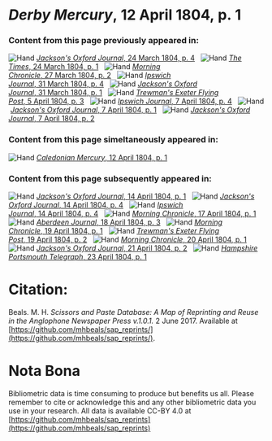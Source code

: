 # *Derby Mercury*, 12 April 1804, p. 1  
  
### Content from this page previously appeared in:  
![Hand](http://scissorsandpaste.net/wp-content/uploads/2017/06/smallhandpointer.png) [*Jackson's Oxford Journal*, 24 March 1804, p. 4](https://mhbeals.github.io/sap_html/Jackson's-Oxford-Journal/Jackson's-Oxford-Journal-24-March-1804-p-4)  
![Hand](http://scissorsandpaste.net/wp-content/uploads/2017/06/smallhandpointer.png) [*The Times*, 24 March 1804, p. 1](https://mhbeals.github.io/sap_html/The-Times/The-Times-24-March-1804-p-1)  
![Hand](http://scissorsandpaste.net/wp-content/uploads/2017/06/smallhandpointer.png) [*Morning Chronicle*, 27 March 1804, p. 2](https://mhbeals.github.io/sap_html/Morning-Chronicle/Morning-Chronicle-27-March-1804-p-2)  
![Hand](http://scissorsandpaste.net/wp-content/uploads/2017/06/smallhandpointer.png) [*Ipswich Journal*, 31 March 1804, p. 4](https://mhbeals.github.io/sap_html/Ipswich-Journal/Ipswich-Journal-31-March-1804-p-4)  
![Hand](http://scissorsandpaste.net/wp-content/uploads/2017/06/smallhandpointer.png) [*Jackson's Oxford Journal*, 31 March 1804, p. 1](https://mhbeals.github.io/sap_html/Jackson's-Oxford-Journal/Jackson's-Oxford-Journal-31-March-1804-p-1)  
![Hand](http://scissorsandpaste.net/wp-content/uploads/2017/06/smallhandpointer.png) [*Trewman's Exeter Flying Post*, 5 April 1804, p. 3](https://mhbeals.github.io/sap_html/Trewman's-Exeter-Flying-Post/Trewman's-Exeter-Flying-Post-5-April-1804-p-3)  
![Hand](http://scissorsandpaste.net/wp-content/uploads/2017/06/smallhandpointer.png) [*Ipswich Journal*, 7 April 1804, p. 4](https://mhbeals.github.io/sap_html/Ipswich-Journal/Ipswich-Journal-7-April-1804-p-4)  
![Hand](http://scissorsandpaste.net/wp-content/uploads/2017/06/smallhandpointer.png) [*Jackson's Oxford Journal*, 7 April 1804, p. 1](https://mhbeals.github.io/sap_html/Jackson's-Oxford-Journal/Jackson's-Oxford-Journal-7-April-1804-p-1)  
![Hand](http://scissorsandpaste.net/wp-content/uploads/2017/06/smallhandpointer.png) [*Jackson's Oxford Journal*, 7 April 1804, p. 2](https://mhbeals.github.io/sap_html/Jackson's-Oxford-Journal/Jackson's-Oxford-Journal-7-April-1804-p-2)  
  
### Content from this page simeltaneously appeared in:  
![Hand](http://scissorsandpaste.net/wp-content/uploads/2017/06/smallhandpointer.png) [*Caledonian Mercury*, 12 April 1804, p. 1](https://mhbeals.github.io/sap_html/Caledonian-Mercury/Caledonian-Mercury-12-April-1804-p-1)  
  
### Content from this page subsequently appeared in:  
![Hand](http://scissorsandpaste.net/wp-content/uploads/2017/06/smallhandpointer.png) [*Jackson's Oxford Journal*, 14 April 1804, p. 1](https://mhbeals.github.io/sap_html/Jackson's-Oxford-Journal/Jackson's-Oxford-Journal-14-April-1804-p-1)  
![Hand](http://scissorsandpaste.net/wp-content/uploads/2017/06/smallhandpointer.png) [*Jackson's Oxford Journal*, 14 April 1804, p. 4](https://mhbeals.github.io/sap_html/Jackson's-Oxford-Journal/Jackson's-Oxford-Journal-14-April-1804-p-4)  
![Hand](http://scissorsandpaste.net/wp-content/uploads/2017/06/smallhandpointer.png) [*Ipswich Journal*, 14 April 1804, p. 4](https://mhbeals.github.io/sap_html/Ipswich-Journal/Ipswich-Journal-14-April-1804-p-4)  
![Hand](http://scissorsandpaste.net/wp-content/uploads/2017/06/smallhandpointer.png) [*Morning Chronicle*, 17 April 1804, p. 1](https://mhbeals.github.io/sap_html/Morning-Chronicle/Morning-Chronicle-17-April-1804-p-1)  
![Hand](http://scissorsandpaste.net/wp-content/uploads/2017/06/smallhandpointer.png) [*Aberdeen Journal*, 18 April 1804, p. 3](https://mhbeals.github.io/sap_html/Aberdeen-Journal/Aberdeen-Journal-18-April-1804-p-3)  
![Hand](http://scissorsandpaste.net/wp-content/uploads/2017/06/smallhandpointer.png) [*Morning Chronicle*, 19 April 1804, p. 1](https://mhbeals.github.io/sap_html/Morning-Chronicle/Morning-Chronicle-19-April-1804-p-1)  
![Hand](http://scissorsandpaste.net/wp-content/uploads/2017/06/smallhandpointer.png) [*Trewman's Exeter Flying Post*, 19 April 1804, p. 2](https://mhbeals.github.io/sap_html/Trewman's-Exeter-Flying-Post/Trewman's-Exeter-Flying-Post-19-April-1804-p-2)  
![Hand](http://scissorsandpaste.net/wp-content/uploads/2017/06/smallhandpointer.png) [*Morning Chronicle*, 20 April 1804, p. 1](https://mhbeals.github.io/sap_html/Morning-Chronicle/Morning-Chronicle-20-April-1804-p-1)  
![Hand](http://scissorsandpaste.net/wp-content/uploads/2017/06/smallhandpointer.png) [*Jackson's Oxford Journal*, 21 April 1804, p. 2](https://mhbeals.github.io/sap_html/Jackson's-Oxford-Journal/Jackson's-Oxford-Journal-21-April-1804-p-2)  
![Hand](http://scissorsandpaste.net/wp-content/uploads/2017/06/smallhandpointer.png) [*Hampshire Portsmouth Telegraph*, 23 April 1804, p. 1](https://mhbeals.github.io/sap_html/Hampshire-Portsmouth-Telegraph/Hampshire-Portsmouth-Telegraph-23-April-1804-p-1)  


# Citation: 

Beals. M. H. *Scissors and Paste Database: A Map of Reprinting and Reuse in the Anglophone Newspaper Press v.1.0.1.* 2 June 2017. Available at [https://github.com/mhbeals/sap_reprints/](https://github.com/mhbeals/sap_reprints/). 

# Nota Bona

Bibliometric data is time consuming to produce but benefits us all. Please remember to cite or acknowledge this and any other bibliometric data you use in your research. All data is available CC-BY 4.0 at [https://github.com/mhbeals/sap_reprints](https://github.com/mhbeals/sap_reprints)